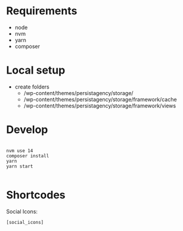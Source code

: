 # Requirements

- node
- nvm
- yarn
- composer

# Local setup
- create folders
	- /wp-content/themes/persistagency/storage/
	- /wp-content/themes/persistagency/storage/framework/cache
	- /wp-content/themes/persistagency/storage/framework/views

# Develop

```

nvm use 14         
composer install   
yarn               
yarn start         
 
```

# Shortcodes

Social Icons:

`[social_icons]`
